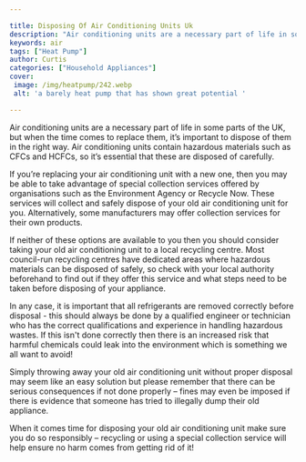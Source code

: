 ```yaml
---

title: Disposing Of Air Conditioning Units Uk
description: "Air conditioning units are a necessary part of life in some parts of the UK, but when the time comes to replace them, it’s importa...learn more"
keywords: air
tags: ["Heat Pump"]
author: Curtis
categories: ["Household Appliances"]
cover: 
 image: /img/heatpump/242.webp
 alt: 'a barely heat pump that has shown great potential '

---
```


Air conditioning units are a necessary part of life in some parts of the UK, but when the time comes to replace them, it’s important to dispose of them in the right way. Air conditioning units contain hazardous materials such as CFCs and HCFCs, so it’s essential that these are disposed of carefully.

If you’re replacing your air conditioning unit with a new one, then you may be able to take advantage of special collection services offered by organisations such as the Environment Agency or Recycle Now. These services will collect and safely dispose of your old air conditioning unit for you. Alternatively, some manufacturers may offer collection services for their own products.

If neither of these options are available to you then you should consider taking your old air conditioning unit to a local recycling centre. Most council-run recycling centres have dedicated areas where hazardous materials can be disposed of safely, so check with your local authority beforehand to find out if they offer this service and what steps need to be taken before disposing of your appliance. 

In any case, it is important that all refrigerants are removed correctly before disposal - this should always be done by a qualified engineer or technician who has the correct qualifications and experience in handling hazardous wastes. If this isn't done correctly then there is an increased risk that harmful chemicals could leak into the environment which is something we all want to avoid! 

Simply throwing away your old air conditioning unit without proper disposal may seem like an easy solution but please remember that there can be serious consequences if not done properly – fines may even be imposed if there is evidence that someone has tried to illegally dump their old appliance. 

When it comes time for disposing your old air conditioning unit make sure you do so responsibly – recycling or using a special collection service will help ensure no harm comes from getting rid of it!
